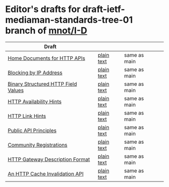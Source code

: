 # Editor's drafts for draft-ietf-mediaman-standards-tree-01 branch of [mnot/I-D](https://github.com/mnot/I-D/tree/draft-ietf-mediaman-standards-tree-01)

| Draft |     |     |     |
| ----- | --- | --- | --- |
| [Home Documents for HTTP APIs](./draft-nottingham-json-home.html "Home Documents for HTTP APIs (HTML)") | [plain text](./draft-nottingham-json-home.txt "Home Documents for HTTP APIs (Text)") | same as main |
| [Blocking by IP Address](./draft-nottingham-blocking-best-practices.html "Best Practices for Blocking Clients by IP Address (HTML)") | [plain text](./draft-nottingham-blocking-best-practices.txt "Best Practices for Blocking Clients by IP Address (Text)") | same as main |
| [Binary Structured HTTP Field Values](./draft-nottingham-binary-structured-headers.html "Binary Structured HTTP Field Values (HTML)") | [plain text](./draft-nottingham-binary-structured-headers.txt "Binary Structured HTTP Field Values (Text)") | same as main |
| [HTTP Availability Hints](./draft-nottingham-http-availability-hints.html "HTTP Availability Hints (HTML)") | [plain text](./draft-nottingham-http-availability-hints.txt "HTTP Availability Hints (Text)") | same as main |
| [HTTP Link Hints](./draft-nottingham-link-hint.html "HTTP Link Hints (HTML)") | [plain text](./draft-nottingham-link-hint.txt "HTTP Link Hints (Text)") | same as main |
| [Public API Principles](./draft-nottingham-public-apis.html "Public API Principles (HTML)") | [plain text](./draft-nottingham-public-apis.txt "Public API Principles (Text)") | same as main |
| [Community Registrations](./draft-ietf-mediaman-standards-tree.html "Allowing Community Registrations in the Standards Tree (HTML)") | [plain text](./draft-ietf-mediaman-standards-tree.txt "Allowing Community Registrations in the Standards Tree (Text)") | same as main |
| [HTTP Gateway Description Format](./draft-nottingham-gateway-description.html "HTTP Gateway Description Format (HTML)") | [plain text](./draft-nottingham-gateway-description.txt "HTTP Gateway Description Format (Text)") | same as main |
| [An HTTP Cache Invalidation API](./draft-nottingham-http-invalidation.html "An HTTP Cache Invalidation API (HTML)") | [plain text](./draft-nottingham-http-invalidation.txt "An HTTP Cache Invalidation API (Text)") | same as main |

